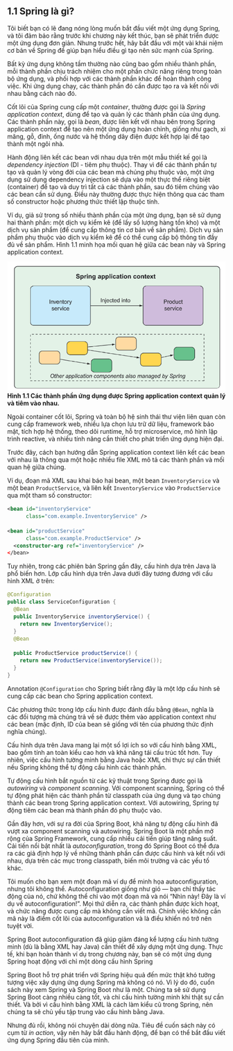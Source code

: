 ## 1.1 Spring là gì?

Tôi biết bạn có lẽ đang nóng lòng muốn bắt đầu viết một ứng dụng Spring, và tôi đảm bảo rằng trước khi chương này kết thúc, bạn sẽ phát triển được một ứng dụng đơn giản. Nhưng trước hết, hãy bắt đầu với một vài khái niệm cơ bản về Spring để giúp bạn hiểu điều gì tạo nên sức mạnh của Spring.

Bất kỳ ứng dụng không tầm thường nào cũng bao gồm nhiều thành phần, mỗi thành phần chịu trách nhiệm cho một phần chức năng riêng trong toàn bộ ứng dụng, và phối hợp với các thành phần khác để hoàn thành công việc. Khi ứng dụng chạy, các thành phần đó cần được tạo ra và kết nối với nhau bằng cách nào đó.

Cốt lõi của Spring cung cấp một _container_, thường được gọi là _Spring application context_, dùng để tạo và quản lý các thành phần của ứng dụng. Các thành phần này, gọi là _bean_, được liên kết với nhau bên trong Spring application context để tạo nên một ứng dụng hoàn chỉnh, giống như gạch, xi măng, gỗ, đinh, ống nước và hệ thống dây điện được kết hợp lại để tạo thành một ngôi nhà.

Hành động liên kết các bean với nhau dựa trên một mẫu thiết kế gọi là _dependency injection_ (DI - tiêm phụ thuộc). Thay vì để các thành phần tự tạo và quản lý vòng đời của các bean mà chúng phụ thuộc vào, một ứng dụng sử dụng dependency injection sẽ dựa vào một thực thể riêng biệt (container) để tạo và duy trì tất cả các thành phần, sau đó tiêm chúng vào các bean cần sử dụng. Điều này thường được thực hiện thông qua các tham số constructor hoặc phương thức thiết lập thuộc tính.

Ví dụ, giả sử trong số nhiều thành phần của một ứng dụng, bạn sẽ sử dụng hai thành phần: một dịch vụ kiểm kê (để lấy số lượng hàng tồn kho) và một dịch vụ sản phẩm (để cung cấp thông tin cơ bản về sản phẩm). Dịch vụ sản phẩm phụ thuộc vào dịch vụ kiểm kê để có thể cung cấp bộ thông tin đầy đủ về sản phẩm. Hình 1.1 minh họa mối quan hệ giữa các bean này và Spring application context.

![](../assets/1.1.png)
**Hình 1.1 Các thành phần ứng dụng được Spring application context quản lý và tiêm vào nhau.**

Ngoài container cốt lõi, Spring và toàn bộ hệ sinh thái thư viện liên quan còn cung cấp framework web, nhiều lựa chọn lưu trữ dữ liệu, framework bảo mật, tích hợp hệ thống, theo dõi runtime, hỗ trợ microservice, mô hình lập trình reactive, và nhiều tính năng cần thiết cho phát triển ứng dụng hiện đại.

Trước đây, cách bạn hướng dẫn Spring application context liên kết các bean với nhau là thông qua một hoặc nhiều file XML mô tả các thành phần và mối quan hệ giữa chúng.

Ví dụ, đoạn mã XML sau khai báo hai bean, một bean `InventoryService` và một bean `ProductService`, và liên kết `InventoryService` vào `ProductService` qua một tham số constructor:

```xml
<bean id="inventoryService"
      class="com.example.InventoryService" />

<bean id="productService"
      class="com.example.ProductService" />
  <constructor-arg ref="inventoryService" />
</bean>
```

Tuy nhiên, trong các phiên bản Spring gần đây, cấu hình dựa trên Java là phổ biến hơn. Lớp cấu hình dựa trên Java dưới đây tương đương với cấu hình XML ở trên:

```java
@Configuration
public class ServiceConfiguration {
  @Bean
  public InventoryService inventoryService() {
    return new InventoryService();
  }
  @Bean

  public ProductService productService() {
    return new ProductService(inventoryService());
  }
}
```

Annotation `@Configuration` cho Spring biết rằng đây là một lớp cấu hình sẽ cung cấp các bean cho Spring application context.

Các phương thức trong lớp cấu hình được đánh dấu bằng `@Bean`, nghĩa là các đối tượng mà chúng trả về sẽ được thêm vào application context như các bean (mặc định, ID của bean sẽ giống với tên của phương thức định nghĩa chúng).

Cấu hình dựa trên Java mang lại một số lợi ích so với cấu hình bằng XML, bao gồm tính an toàn kiểu cao hơn và khả năng tái cấu trúc tốt hơn. Tuy nhiên, việc cấu hình tường minh bằng Java hoặc XML chỉ thực sự cần thiết nếu Spring không thể tự động cấu hình các thành phần.

Tự động cấu hình bắt nguồn từ các kỹ thuật trong Spring được gọi là _autowiring_ và _component scanning_. Với component scanning, Spring có thể tự động phát hiện các thành phần từ classpath của ứng dụng và tạo chúng thành các bean trong Spring application context. Với autowiring, Spring tự động tiêm các bean mà thành phần đó phụ thuộc vào.

Gần đây hơn, với sự ra đời của Spring Boot, khả năng tự động cấu hình đã vượt xa component scanning và autowiring. Spring Boot là một phần mở rộng của Spring Framework, cung cấp nhiều cải tiến giúp tăng năng suất. Cải tiến nổi bật nhất là _autoconfiguration_, trong đó Spring Boot có thể đưa ra các giả định hợp lý về những thành phần cần được cấu hình và kết nối với nhau, dựa trên các mục trong classpath, biến môi trường và các yếu tố khác.

Tôi muốn cho bạn xem một đoạn mã ví dụ để minh họa autoconfiguration, nhưng tôi không thể. Autoconfiguration giống như gió — bạn chỉ thấy tác động của nó, chứ không thể chỉ vào một đoạn mã và nói “Nhìn này! Đây là ví dụ về autoconfiguration!”. Mọi thứ diễn ra, các thành phần được kích hoạt, và chức năng được cung cấp mà không cần viết mã. Chính việc không cần mã này là điểm cốt lõi của autoconfiguration và là điều khiến nó trở nên tuyệt vời.

Spring Boot autoconfiguration đã giúp giảm đáng kể lượng cấu hình tường minh (dù là bằng XML hay Java) cần thiết để xây dựng một ứng dụng. Thực tế, khi bạn hoàn thành ví dụ trong chương này, bạn sẽ có một ứng dụng Spring hoạt động với chỉ một dòng cấu hình Spring

Spring Boot hỗ trợ phát triển với Spring hiệu quả đến mức thật khó tưởng tượng việc xây dựng ứng dụng Spring mà không có nó. Vì lý do đó, cuốn sách này xem Spring và Spring Boot như là một. Chúng ta sẽ sử dụng Spring Boot càng nhiều càng tốt, và chỉ cấu hình tường minh khi thật sự cần thiết. Và bởi vì cấu hình bằng XML là cách làm kiểu cũ trong Spring, nên chúng ta sẽ chủ yếu tập trung vào cấu hình bằng Java.

Nhưng đủ rồi, không nói chuyện dài dòng nữa. Tiêu đề cuốn sách này có cụm từ _in action_, vậy nên hãy bắt đầu hành động, để bạn có thể bắt đầu viết ứng dụng Spring đầu tiên của mình.
